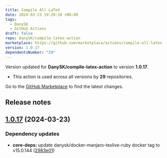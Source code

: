 ```yaml
---
title: Compile All LaTeX
date: 2024-03-23 19:20:10 +00:00
tags:
  - DanySK
  - GitHub Actions
draft: false
repo: DanySK/compile-latex-action
marketplace: https://github.com/marketplace/actions/compile-all-latex
version: 1.0.17
dependentsNumber: "29"
---
```



Version updated for **DanySK/compile-latex-action** to version **1.0.17**.
- This action is used across all versions by **29** repositories.

Go to the [GitHub Marketplace](https://github.com/marketplace/actions/compile-all-latex) to find the latest changes.

## Release notes

## [1.0.17](https://github.com/DanySK/compile-latex-action/compare/1.0.16...1.0.17) (2024-03-23)


### Dependency updates

* **core-deps:** update danysk/docker-manjaro-texlive-ruby docker tag to v15.0.144 ([2983e01](https://github.com/DanySK/compile-latex-action/commit/2983e01d2d819d2eb94ce9e10865b421b94303dc))


